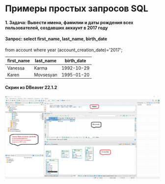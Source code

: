 # Примеры простых запросов SQL

#### 1. Задача: Вывести имена, фамилии и даты рождения всех пользователей, создавших аккаунт в 2017 году

#### Запрос: select first_name, last_name, birth_date  
from account where year (account_creation_date)='2017';

| first_name | last_name | birth_date |
|------------|-----------|------------|
|  Vanessa   |  Karma    | 1992-10-29 |
|  Karen     | Movsesyan | 1995-01-20 |

#### Скрин из DBeaver 22.1.2 
![](https://github.com/AlekseiMysenko/--SQL/blob/main/Вывести%20имена%2C%20фамилии%20и%20даты%20рождения%20всех%20пользователей%2C%20создавших%20аккаунт%20в%202017%20году.jpg)
